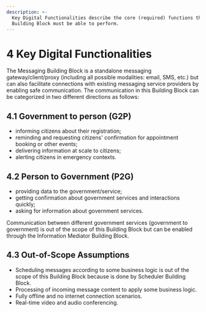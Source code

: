 ```yaml
---
description: >-
  Key Digital Functionalities describe the core (required) functions that this
  Building Block must be able to perform.
---
```


# 4 Key Digital Functionalities

The Messaging Building Block is a standalone messaging gateway/client/proxy (including all possible modalities: email, SMS, etc.) but can also facilitate connections with existing messaging service providers by enabling safe communication. The communication in this Building Block can be categorized in two different directions as follows:

## 4.1 Government to person (G2P) <a href="#docs-internal-guid-c38a9447-7fff-fcb5-e6eb-c6419072f004" id="docs-internal-guid-c38a9447-7fff-fcb5-e6eb-c6419072f004"></a>

* informing citizens about their registration;
* reminding and requesting citizens' confirmation for appointment booking or other events;
* delivering information at scale to citizens;
* alerting citizens in emergency contexts.

## 4.2 Person to Government (P2G) <a href="#docs-internal-guid-c38a9447-7fff-fcb5-e6eb-c6419072f004" id="docs-internal-guid-c38a9447-7fff-fcb5-e6eb-c6419072f004"></a>

* providing data to the government/service;
* getting confirmation about government services and interactions quickly;
* asking for information about government services.

Communication between different government services (government to government) is out of the scope of this Building Block but can be enabled through the Information Mediator Building Block.

## 4.3 Out-of-Scope Assumptions

* Scheduling messages according to some business logic is out of the scope of this Building Block because is done by Scheduler Building Block.
* Processing of incoming message content to apply some business logic.
* Fully offline and no internet connection scenarios.
* Real-time video and audio conferencing.
